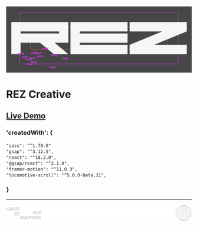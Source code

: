 ![cover](<public/media/REZ cover.webp>)

# REZ Creative

## [Live Demo](https://rez-creative.vercel.app/)

### 'createdWith': {
```
"sass": "^1.70.0"
"gsap": "^3.12.5",
"react": "^18.2.0",
"@gsap/react": "^2.1.0",
"framer-motion": "^11.0.3",
"locomotive-scroll": "^5.0.0-beta.11",
```
### }

<hr />

![logo](public/media/LogoForReadMe.svg)